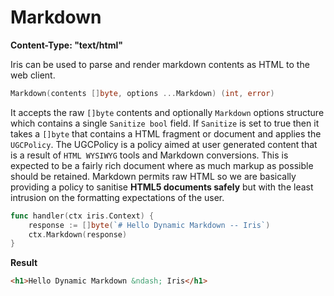 # Markdown

**Content-Type: "text/html"**

Iris can be used to parse and render markdown contents as HTML to the web client.

```go
Markdown(contents []byte, options ...Markdown) (int, error)
```

It accepts the raw `[]byte` contents and optionally `Markdown` options structure which contains a single `Sanitize bool` field.  If `Sanitize` is set to true then it takes a `[]byte` that contains a HTML fragment or document and applies the `UGCPolicy`. The UGCPolicy is a policy aimed at user generated content that is a result of `HTML WYSIWYG` tools and Markdown conversions. This is expected to be a fairly rich document where as much markup as possible should be retained. Markdown permits raw HTML so we are basically providing a policy to sanitise **HTML5 documents safely** but with the
least intrusion on the formatting expectations of the user.

```go
func handler(ctx iris.Context) {
    response := []byte(`# Hello Dynamic Markdown -- Iris`)
    ctx.Markdown(response)
}
```

**Result**

```html
<h1>Hello Dynamic Markdown &ndash; Iris</h1>
```
<!-- slide:break-80 -->
